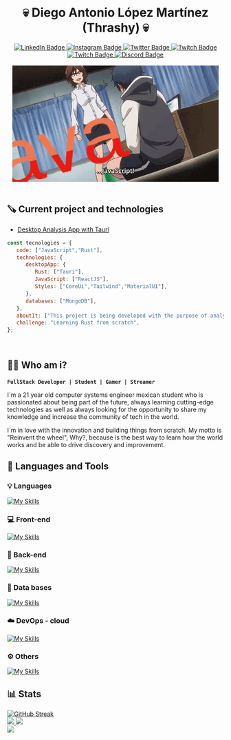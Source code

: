 <h1 align="center">💀 Diego Antonio López Martínez (Thrashy) 💀</h1>

<div align="center" id="badges">
  <a href="https://www.linkedin.com/in/thrashy190">
    <img src="https://img.shields.io/badge/LinkedIn-blue?style=for-the-badge&logo=linkedin&logoColor=white" alt="LinkedIn Badge"/>
  </a>
  <a href="https://www.instagram.com/_thrashy_/">
    <img src="https://img.shields.io/badge/Instagram-purple?style=for-the-badge&logo=instagram&logoColor=white" alt="Instagram Badge"/>
  </a>
  <a href="https://twitter.com/Thrashybb345">
    <img src="https://img.shields.io/badge/Twitter-blue?style=for-the-badge&logo=twitter&logoColor=white" alt="Twitter Badge"/>
  </a>
   <a href="https://www.twitch.tv/thrashy19">
    <img src="https://img.shields.io/badge/Twitch-purple?style=for-the-badge&logo=twitch&logoColor=white" alt="Twitch Badge"/>
  </a>
   
  <a href="https://dev.to/thrashy190">
    <img src="https://img.shields.io/badge/Dev.to-white?style=for-the-badge&logo=dev.to&logoColor=black" alt="Twitch Badge"/>
  </a>
   <a href="https://discord.gg/2skZVhpbjK">
    <img src="https://img.shields.io/badge/Discord_server-blue?style=for-the-badge&logo=discord&logoColor=white" alt="Discord Badge"/>
  </a>
</div>

<br />

<div align="center">
  <img src="./anime-coding.gif" alt="img"/>
</div>

<br />

## 🪚 Current project and technologies

* [Desktop Analysis App with Tauri](https://github.com/Thrashy190/DataAnalysisApp)

```javascript
const tecnologies = {
   code: ["JavaScript","Rust"],
   technologies: {
      desktopApp: {
         Rust: ["Tauri"],
         JavaScript: ["ReactJS"],
         Styles: ["CoreUi","Tailwind","MaterialUI"],
      },
      databases: ["MongoDB"],
   },
   aboutIt: ["This project is being developed with the purpose of analyzing/visualizing driving data from police school cadets"],
   challenge: "Learning Rust from scratch",
};
```


<br />

## 👨‍💻 Who am i?

**`FullStack Developer | Student | Gamer | Streamer `**

I´m a 21 year old computer systems engineer mexican student who is passionated about being part of the future, always learning cutting-edge technologies as well as always looking for the opportunity to share my knowledge and increase the community of tech in the world.

I´m in love with the innovation and building things from scratch. My motto is "Reinvent the wheel", Why?, because is the best way to learn how the world works and be able to drive discovery and improvement.


## 🧰 Languages and Tools

### 💡 Languages
[![My Skills](https://skillicons.dev/icons?i=js,ts,html,css,cpp,go,java,py,rust,dart,php)](https://skillicons.dev)

### 💻 Front-end
[![My Skills](https://skillicons.dev/icons?i=react,nextjs,flutter,vue,nuxtjs,bootstrap,tailwind,sass,materialui,redux)](https://skillicons.dev)

### 🔧 Back-end
[![My Skills](https://skillicons.dev/icons?i=nestjs,nodejs,express,prisma,go,graphql,laravel)](https://skillicons.dev)   

### 💾 Data bases
[![My Skills](https://skillicons.dev/icons?i=mongodb,postgres,redis)](https://skillicons.dev)   

### ☁️ DevOps - cloud
[![My Skills](https://skillicons.dev/icons?i=docker,aws,heroku,firebase,nginx,jenkins,jest,kafka,kubernetes)](https://skillicons.dev) 

### ⚙ Others
[![My Skills](https://skillicons.dev/icons?i=figma,git,githubactions,github,neovim,postman,qt,tauri,tensorflow,threejs,vim,webpack,wordpress,git)](https://skillicons.dev) 


## 📊 Stats
<div>
<a href="https://git.io/streak-stats"><img src="https://streak-stats.demolab.com?user=Thrashy190&theme=dracula&border_radius=4&locale=es&date_format=j%20M%5B%20Y%5D&mode=weekly" alt="GitHub Streak" /></a>
</div>
<div>
<a href="https://github.com/Thrashy190">
  <img height="180em" src="https://github-readme-stats.vercel.app/api?username=thrashy190&theme=radical&show_icons=true" />
  <img height="180em" src="https://github-readme-stats.vercel.app/api/top-langs/?username=thrashy190&theme=radical&layout=compact" />
</a>
</div>
<div>
<img src="https://github-profile-trophy.vercel.app/?username=Thrashy190&theme=darkhub">
</div>
